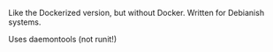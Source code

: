 Like the Dockerized version, but without Docker. Written for Debianish systems.

Uses daemontools (not runit!)
